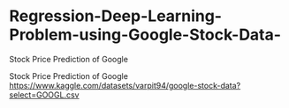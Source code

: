 # Regression-Deep-Learning-Problem-using-Google-Stock-Data-
Stock Price Prediction of Google 

Stock Price Prediction of Google
https://www.kaggle.com/datasets/varpit94/google-stock-data?select=GOOGL.csv
